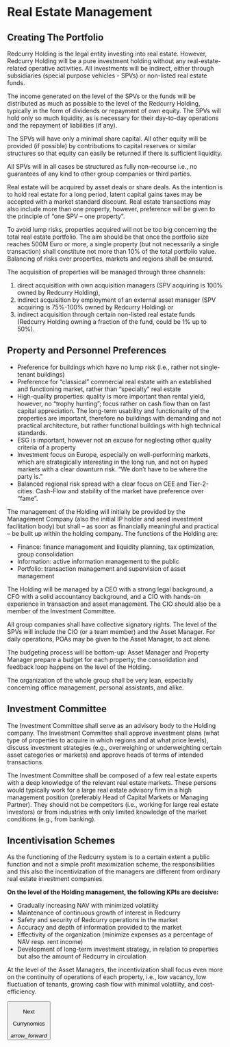 # Real Estate Management
## Creating The Portfolio
Redcurry Holding is the legal entity investing into real estate. However, Redcurry Holding will be a pure investment holding without any real-estate-related operative activities. All investments will be indirect, either through subsidiaries (special purpose vehicles - SPVs) or non-listed real estate funds.

The income generated on the level of the SPVs or the funds will be distributed as much as possible to the level of the Redcurry Holding, typically in the form of dividends or repayment of own equity. The SPVs will hold only so much liquidity, as is necessary for their day-to-day operations and the repayment of liabilities (if any).

The SPVs will have only a minimal share capital. All other equity will be provided (if possible) by contributions to capital reserves or similar structures so that equity can easily be returned if there is sufficient liquidity.

All SPVs will in all cases be structured as fully non-recourse i.e., no guarantees of any kind to other group companies or third parties.

Real estate will be acquired by asset deals or share deals. As the intention is to hold real estate for a long period, latent capital gains taxes may be accepted with a market standard discount. Real estate transactions may also include more than one property, however, preference will be given to the principle of “one SPV – one property”.

To avoid lump risks, properties acquired will not be too big concerning the total real estate portfolio. The aim should be that once the portfolio size reaches 500M Euro or more, a single property (but not necessarily a single transaction) shall constitute not more than 10% of the total portfolio value. Balancing of risks over properties, markets and regions shall be ensured.

The acquisition of properties will be managed through three channels: 
1. direct acquisition with own acquisition managers (SPV acquiring is 100% owned by Redcurry Holding), 
2. indirect acquisition by employment of an external asset manager (SPV acquiring is 75%-100% owned by Redcurry Holding) or 
3. indirect acquisition through certain non-listed real estate funds (Redcurry Holding owning a fraction of the fund, could be 1% up to 50%).

## Property and Personnel Preferences
* Preference for buildings which have no lump risk (i.e., rather not single-tenant buildings)
* Preference for “classical” commercial real estate with an established and functioning market, rather than “specialty” real estate
* High-quality properties: quality is more important than rental yield, however, no “trophy hunting”; focus rather on cash flow than on fast capital appreciation. The long-term usability and functionality of the properties are important, therefore no buildings with demanding and not practical architecture, but rather functional buildings with high technical standards.
* ESG is important, however not an excuse for neglecting other quality criteria of a property
* Investment focus on Europe, especially on well-performing markets, which are strategically interesting in the long run, and not on hyped markets with a clear downturn risk. “We don’t have to be where the party is.”
* Balanced regional risk spread with a clear focus on CEE and Tier-2-cities. Cash-Flow and stability of the market have preference over “fame”. 

The management of the Holding will initially be provided by the Management Company (also the initial IP holder and seed investment facilitation body) but shall – as soon as financially meaningful and practical – be built up within the holding company. The functions of the Holding are: 

* Finance: finance management and liquidity planning, tax optimization, group consolidation
* Information: active information management to the public
* Portfolio: transaction management and supervision of asset management

The Holding will be managed by a CEO with a strong legal background, a CFO with a solid accountancy background, and a CIO with hands-on experience in transaction and asset management. The CIO should also be a member of the Investment Committee. 

All group companies shall have collective signatory rights. The level of the SPVs will include the CIO (or a team member) and the Asset Manager. For daily operations, POAs may be given to the Asset Manager, to act alone.

The budgeting process will be bottom-up: Asset Manager and Property Manager prepare a budget for each property; the consolidation and feedback loop happens on the level of the Holding.

The organization of the whole group shall be very lean, especially concerning office management, personal assistants, and alike.

## Investment Committee
The Investment Committee shall serve as an advisory body to the Holding company. The Investment Committee shall approve investment plans (what type of properties to acquire in which regions and at what price levels), discuss investment strategies (e.g., overweighing or underweighting certain asset categories or markets) and approve heads of terms of intended transactions. 

The Investment Committee shall be composed of a few real estate experts with a deep knowledge of the relevant real estate markets. These persons would typically work for a large real estate advisory firm in a high management position (preferably Head of Capital Markets or Managing Partner). They should not be competitors (i.e., working for large real estate investors) or from industries with only limited knowledge of the market conditions (e.g., from banking). 

## Incentivisation Schemes
As the functioning of the Redcurry system is to a certain extent a public function and not a simple profit maximization scheme, the responsibilities and this also the incentivization of the managers are different from ordinary real estate investment companies. 

**On the level of the Holding management, the following KPIs are decisive:**  
* Gradually increasing NAV with minimized volatility
* Maintenance of continuous growth of interest in Redcurry
* Safety and security of Redcurry operations in the market
* Accuracy and depth of information provided to the market
* Effectivity of the organization (minimize expenses as a percentage of NAV resp. rent income)
* Development of long-term investment strategy, in relation to properties but also the amount of Redcurry in circulation

At the level of the Asset Managers, the incentivization shall focus even more on the continuity of operations of each property, i.e., low vacancy, low fluctuation of tenants, growing cash flow with minimal volatility, and cost-efficiency.


<a href="/#/asset/dao/overview">
    <button class="nextButton" >
        <div class="copy">
            <p class="title">Next</p>
            <p class="value">Currynomics</p>
        </div>
        <div class="icon"><i class="material-icons">arrow_forward</i></div>
    </button>
</a>

<!-- [Next: Currynomics DAO](/asset/dao/overview.md) -->
